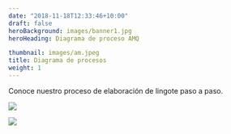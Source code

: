 ```yaml
---
date: "2018-11-18T12:33:46+10:00"
draft: false
heroBackground: images/banner1.jpg
heroHeading: Diagrama de proceso AMQ

thumbnail: images/am.jpeg
title: Diagrama de procesos
weight: 1
---
```


Conoce nuestro proceso de elaboración de lingote paso a paso. 

![](/images/DP1.png)

![](/images/DP2.png)
